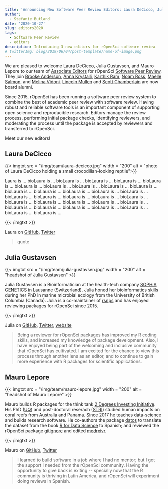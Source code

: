 ```yaml
---
title: 'Announcing New Software Peer Review Editors: Laura DeCicco, Julia Gustavsen, Mauro Lepore'
author:
  - Stefanie Butland
date: '2020-10-27'
slug: editors2020
tags:
  - Software Peer Review
  - editors
description: Introducing 3 new editors for rOpenSci software review
# twitterImg: blog/2019/06/04/post-template/name-of-image.png
---
```


We are pleased to welcome Laura DeCicco, Julia Gustavsen, and Mauro Lepore to our team of [Associate Editors](/software-review/#editors) for rOpenSci [Software Peer Review](/software-review/). 
They join [Brooke Anderson](/blog/2019/01/31/more_editors/), [Anna Krystalli](/blog/2018/06/22/new_editors/), [Karthik Ram](/author/karthik-ram/), [Noam Ross](/author/noam-ross/), [Maëlle Salmon](/author/maëlle-salmon/), and [Melina Vidoni](/blog/2019/01/31/more_editors/). 
[Lincoln Mullen](/blog/2018/06/22/new_editors/) and [Scott Chamberlain](/author/scott-chamberlain/) are now board alumni. 

Since 2015, rOpenSci has been running a software peer review system to combine the best of academic peer review with software review. 
Having robust and reliable software tools is an important component of supporting open science and reproducible research.
Editors manage the review process, performing initial package checks, identifying reviewers, and moderating the process until the package is accepted by reviewers and transferred to rOpenSci. 

Meet our new editors!

## Laura DeCicco

{{< imgtxt src = "/img/team/laura-decicco.jpg" width = "200" alt = "photo of Laura DeCicco holding a small crocodilian-looking reptile">}} 

Laura is ... bioLaura is ... bioLaura is ... bioLaura is ... bioLaura is ... bioLaura is ... bioLaura is ... bioLaura is ... bioLaura is ... bioLaura is ... bioLaura is ... bioLaura is ... bioLaura is ... bioLaura is ... bioLaura is ... bioLaura is ... bioLaura is ... bioLaura is ... bioLaura is ... bioLaura is ... bioLaura is ... bioLaura is ... bioLaura is ... bioLaura is ... bioLaura is ... bioLaura is ... bioLaura is ... bioLaura is ... bioLaura is ... bioLaura is ... bioLaura is ... bioLaura is ... bioLaura is ... 

{{< /imgtxt >}}

Laura on [GitHub](https://github.com/ldecicco-USGS), [Twitter](https://twitter.com/DeCiccoDonk)

> quote



## Julia Gustavsen

{{< imgtxt src = "/img/team/julia-gustavsen.jpg" width = "200" alt = "headshot of Julia Gustavsen" >}} 

Julia Gustavsen is a Bioinformatician at the health-tech company [SOPHiA GENETICS](https://www.sophiagenetics.com/) in Lausanne (Switzerland). Julia honed her bioinformatics skills during her PhD in marine microbial ecology from the University of British Columbia (Canada). Julia is a co-maintainer of [rsnps](https://docs.ropensci.org/rsnps) and has enjoyed reviewing packages for rOpenSci since 2015. 

{{< /imgtxt >}}


Julia on [GitHub](https://github.com/jooolia), [Twitter](https://twitter.com/JuliaGustavsen), [website](https://www.juliagustavsen.com/)

> Being a reviewer for rOpenSci packages has improved my R coding skills, and increased my knowledge of package development. Also, I have enjoyed being part of the welcoming and inclusive community that rOpenSci has cultivated. I am excited for the chance to view this process through another lens as an editor, and to continue to gain more experience with R packages for scientific applications. 


## Mauro Lepore

{{< imgtxt src = "/img/team/mauro-lepore.jpg" width = "200" alt = "headshot of Mauro Lepore" >}}

Mauro builds R packages for the think tank [2 Degrees Investing
Initiative](https://2degrees-investing.org/). His PhD
([UQ](https://www.uq.edu.au/)) and post-doctoral reserach
([STRI](https://stri.si.edu/)) studied human impacts on coral reefs from
Australia and Panama. Since 2017 he teaches data-science and builds research
software. He co-authors the package
[datos](https://CRAN.R-project.org/package=datos) to translate the dataset from
the book [R for Data Science](https://r4ds.had.co.nz/) to Spanish; and reviewed
the rOpenSci package
[gitignore](https://github.com/ropensci/software-review/issues/303) and edited
[medrxivr](https://github.com/ropensci/software-review/issues/380).

{{< /imgtxt >}}

Mauro on [GitHub](https://github.com/maurolepore), [Twitter](https://twitter.com/mauro_lepore)

> I learned to build software in a job where I had no mentor; but I got the support I needed from the rOpenSci community. Having the opportunity to give back is exiting -- specially now that the R community is thriving in Latin America, and rOpenSci will experiment doing reviews in Spanish.
